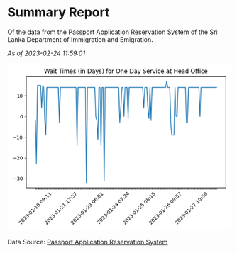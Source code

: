 # Summary Report

Of the data from the Passport Application Reservation System of the Sri Lanka Department of Immigration and Emigration.

*As of 2023-02-24 11:59:01*

![Wait Time Chart](summary.wait_time_chart.png)

Data Source: [Passport Application Reservation System](https://eservices.immigration.gov.lk:8443/appointment/pages/reservationApplication.xhtml)